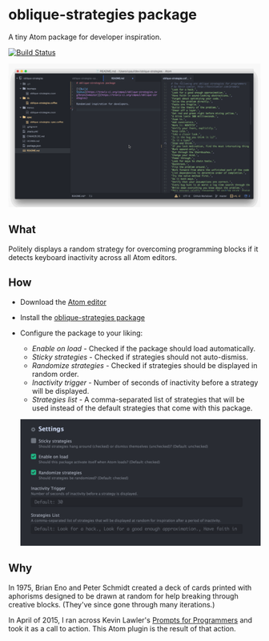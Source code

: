 # oblique-strategies package

A tiny Atom package for developer inspiration.

[![Build Status](https://travis-ci.org/cmpaul/oblique-strategies.svg?branch=master)](https://travis-ci.org/cmpaul/oblique-strategies)

![After a few seconds of inactivity, a randomized strategy will be displayed as a notification.](https://raw.githubusercontent.com/cmpaul/oblique-strategies/master/demo.gif)

## What
Politely displays a random strategy for overcoming programming blocks if it detects keyboard inactivity across all Atom editors.

## How
* Download the [Atom editor](https://atom.io)
* Install the [oblique-strategies package](https://atom.io/packages/oblique-strategies)
* Configure the package to your liking:
  * *Enable on load* - Checked if the package should load automatically.
  * *Sticky strategies* - Checked if strategies should not auto-dismiss.
  * *Randomize strategies* - Checked if strategies should be displayed in random order.
  * *Inactivity trigger* - Number of seconds of inactivity before a strategy will be displayed.
  * *Strategies list* - A comma-separated list of strategies that will be used instead of the default strategies that come with this package.

  ![Package configuration](https://raw.githubusercontent.com/cmpaul/oblique-strategies/master/settings.png)

## Why
In 1975, Brian Eno and Peter Schmidt created a deck of cards printed with aphorisms designed to be drawn at random for help breaking through creative blocks. (They've since gone through many iterations.)

In April of 2015, I ran across Kevin Lawler's [Prompts for Programmers](http://kevinlawler.com/prompts) and took it as a call to action. This Atom plugin is the result of that action.
